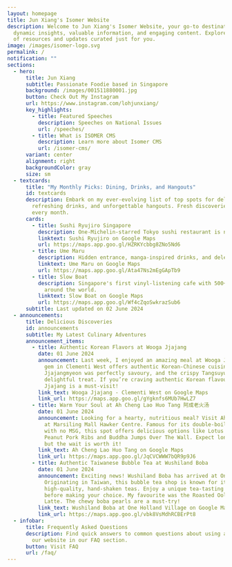 ```yaml
---
layout: homepage
title: Jun Xiang's Isomer Website
description: Welcome to Jun Xiang's Isomer Website, your go-to destination for
  dynamic insights, valuable information, and engaging content. Explore a range
  of resources and updates curated just for you.
image: /images/isomer-logo.svg
permalink: /
notification: ""
sections:
  - hero:
      title: Jun Xiang
      subtitle: Passionate Foodie based in Singapore
      background: /images/001511880001.jpg
      button: Check Out My Instagram
      url: https://www.instagram.com/lohjunxiang/
      key_highlights:
        - title: Featured Speeches
          description: Speeches on National Issues
          url: /speeches/
        - title: What is ISOMER CMS
          description: Learn more about Isomer CMS
          url: /isomer-cms/
      variant: center
      alignment: right
      backgroundColor: gray
      size: sm
  - textcards:
      title: "My Monthly Picks: Dining, Drinks, and Hangouts"
      id: textcards
      description: Embark on my ever-evolving list of top spots for delectable dining,
        refreshing drinks, and unforgettable hangouts. Fresh discoveries update
        every month.
      cards:
        - title: Sushi Ryujiro Singapore
          description: One-Michelin-starred Tokyo sushi restaurant is now open in Singapore.
          linktext: Sushi Ryujiro on Google Maps
          url: https://maps.app.goo.gl/HZRKYcbbg8ZNo5Nd6
        - title: Ume Maru
          description: Hidden entrance, manga-inspired drinks, and delectable bites.
          linktext: Ume Maru on Google Maps
          url: https://maps.app.goo.gl/Ata47Ns2mEgGApTb9
        - title: Slow Boat
          description: Singapore's first vinyl-listening cafe with 500+ records from
            around the world.
          linktext: Slow Boat on Google Maps
          url: https://maps.app.goo.gl/Wf4cZqoSwkrazSub6
      subtitle: Last updated on 02 June 2024
  - announcements:
      title: Delicious Discoveries
      id: announcements
      subtitle: My Latest Culinary Adventures
      announcement_items:
        - title: Authentic Korean Flavors at Wooga Jjajang
          date: 01 June 2024
          announcement: Last week, I enjoyed an amazing meal at Wooga Jjajang. This hidden
            gem in Clementi West offers authentic Korean-Chinese cuisine. The
            Jjajangmyeon was perfectly savoury, and the crispy Tangsuyuk was a
            delightful treat. If you’re craving authentic Korean flavours, Wooga
            Jjajang is a must-visit!
          link_text: Wooga Jjajang - Clementi West on Google Maps
          link_url: https://maps.app.goo.gl/gYgknfs6MUb7HwLZ7
        - title: Warm Your Soul at Ah Cheng Lao Huo Tang 阿成老火汤
          date: 01 June 2024
          announcement: Looking for a hearty, nutritious meal? Visit Ah Cheng Lao Huo Tang
            at Marsiling Mall Hawker Centre. Famous for its double-boiled soups
            with no MSG, this spot offers delicious options like Lotus Root
            Peanut Pork Ribs and Buddha Jumps Over The Wall. Expect long queues,
            but the wait is worth it!
          link_text: Ah Cheng Lao Huo Tang on Google Maps
          link_url: https://maps.app.goo.gl/JqCVCWWW7bQR9p9J6
        - title: Authentic Taiwanese Bubble Tea at Wushiland Boba
          date: 01 June 2024
          announcement: Exciting news! Wushiland Boba has arrived at One Holland Village.
            Originating in Taiwan, this bubble tea shop is known for its
            high-quality, hand-shaken teas. Enjoy a unique tea-tasting corner
            before making your choice. My favourite was the Roasted Oolong
            Latte. The chewy boba pearls are a must-try!
          link_text: Wushiland Boba at One Holland Village on Google Maps
          link_url: https://maps.app.goo.gl/vbk8VsMdhRCBErPt8
  - infobar:
      title: Frequently Asked Questions
      description: Find quick answers to common questions about using and navigating
        our website in our FAQ section.
      button: Visit FAQ
      url: /faq/
---
```

